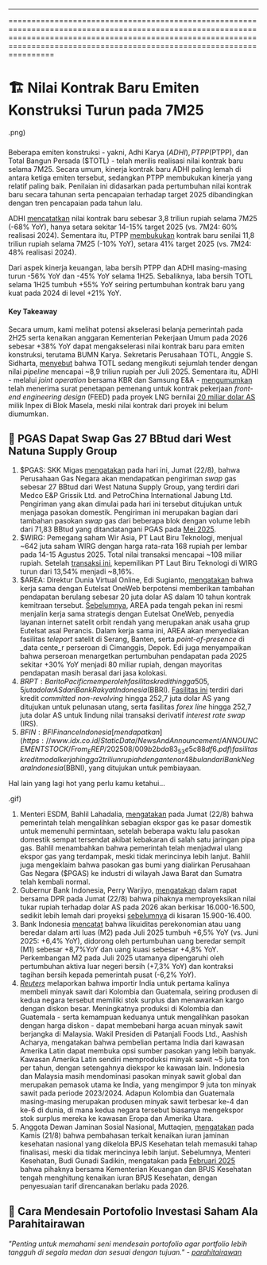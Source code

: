 ---

==================================================================================================================================================================================================================================

# 🏗️ Nilai Kontrak Baru Emiten Konstruksi Turun pada 7M25

.png)

#####

Beberapa emiten konstruksi - yakni, Adhi Karya ($ADHI), PT PP ($PTPP), dan Total Bangun Persada ($TOTL) - telah merilis realisasi nilai kontrak baru selama 7M25. Secara umum, kinerja kontrak baru ADHI paling lemah di antara ketiga emiten tersebut, sedangkan PTPP membukukan kinerja yang relatif paling baik. Penilaian ini didasarkan pada pertumbuhan nilai kontrak baru secara tahunan serta pencapaian terhadap target 2025 dibandingkan dengan tren pencapaian pada tahun lalu.

ADHI [mencatatkan](https://snips.stockbit.com/snips-terbaru/-pack-rights-issue-untuk-akuisisi-saham-tambang-nikel#:~:text=%24ADHI%3A%20Sekretaris%20Perusahaan,dari%20proyek%20lainnya.) nilai kontrak baru sebesar 3,8 triliun rupiah selama 7M25 (-68% YoY), hanya setara sekitar 14-15% target 2025 (vs. 7M24: 60% realisasi 2024). Sementara itu, PTPP [membukukan](<https://snips.stockbit.com/snips-terbaru/bel-sa-beli-225-saham-keju-senilai-rp709-m#:~:text=%24PTPP%3A%20PT%20PP%20mencatat%20nilai%20kontrak%20baru%20sebesar%20~11%2C8%20triliun%20rupiah%20selama%207M25%20(%2D10%25%20YoY)%2C%20setara%2041%2C4%25%20target%202025%20di%20level%2028%2C5%20triliun%20rupiah.%20Nilai%20kontrak%20baru%20tersebut%20didominasi%20oleh%20proyek%20dari%20swasta%20sebanyak%2042%25%2C%20diikuti%20oleh%20BUMN%20(39%25)%20dan%20pemerintah%20(19%25).>) kontrak baru senilai 11,8 triliun rupiah selama 7M25 (-10% YoY), setara 41% target 2025 (vs. 7M24: 48% realisasi 2024).

Dari aspek kinerja keuangan, laba bersih PTPP dan ADHI masing-masing turun -56% YoY dan -45% YoY selama 1H25. Sebaliknya, laba bersih TOTL selama 1H25 tumbuh +55% YoY seiring pertumbuhan kontrak baru yang kuat pada 2024 di level +21% YoY.

#### Key Takeaway

Secara umum, kami melihat potensi akselerasi belanja pemerintah pada 2H25 serta kenaikan anggaran Kementerian Pekerjaan Umum pada 2026 sebesar +38% YoY dapat mengakselerasi nilai kontrak baru para emiten konstruksi, terutama BUMN Karya. Sekretaris Perusahaan TOTL, Anggie S. Sidharta, [menyebut](https://industri.kontan.co.id/news/total-bangun-persada-totl-kantongi-kontrak-baru-rp-255-triliun-per-juli-2025#google_vignette) bahwa TOTL sedang mengikuti sejumlah tender dengan nilai _pipeline_ mencapai ~8,9 triliun rupiah per Juli 2025. Sementara itu, ADHI - melalui _joint operation_ bersama KBR dan Samsung E&A - [mengumumkan](https://snips.stockbit.com/snips-terbaru/bel-sa-beli-225-saham-keju-senilai-rp709-m#:~:text=%24ADHI%3A%20Adhi%20Karya,proyek%20ini.) telah menerima surat penetapan pemenang untuk kontrak pekerjaan _front-end engineering design_ (FEED) pada proyek LNG bernilai [20 miliar dolar AS](https://www.reuters.com/business/energy/inpex-awards-more-contracts-engineering-design-indonesias-abadi-lng-project-2025-08-06/) milik Inpex di Blok Masela, meski nilai kontrak dari proyek ini belum diumumkan.

## 💨 PGAS Dapat Swap Gas 27 BBtud dari West Natuna Supply Group

1.  $PGAS: SKK Migas [mengatakan](https://www.tradingview.com/news/reuters.com,2025:newsml_L4N3UE09B:0-indonesia-regulator-says-27-bbtud-gas-swap-delivery-from-west-natuna-supply-group-starts/) pada hari ini, Jumat (22/8), bahwa Perusahaan Gas Negara akan mendapatkan pengiriman _swap_ gas sebesar 27 BBtud dari West Natuna Supply Group, yang terdiri dari Medco E&P Grissik Ltd. and PetroChina International Jabung Ltd. Pengiriman yang akan dimulai pada hari ini tersebut ditujukan untuk menjaga pasokan domestik. Pengiriman ini merupakan bagian dari tambahan pasokan _swap_ gas dari beberapa blok dengan volume lebih dari 71,83 BBtud yang ditandatangani PGAS pada [Mei 2025](https://snips.stockbit.com/snips-terbaru/-pgas-tambah-pasokan-gas-lebih-dari-718-bbtud).
2.  $WIRG: Pemegang saham Wir Asia, PT Laut Biru Teknologi, menjual ~642 juta saham WIRG dengan harga rata-rata 168 rupiah per lembar pada 14-15 Agustus 2025. Total nilai transaksi mencapai ~108 miliar rupiah. Setelah [transaksi ini](https://www.idx.co.id/StaticData/NewsAndAnnouncement/ANNOUNCEMENTSTOCK/From_EREP/202508/16dee4fb05_720b127c28.pdf), kepemilikan PT Laut Biru Teknologi di WIRG turun dari 13,54% menjadi ~8,16%.
3.  $AREA: Direktur Dunia Virtual Online, Edi Sugianto, [mengatakan](https://market.bisnis.com/read/20250821/192/1904442/pacu-kapasitas-data-center-area31-andalkan-dana-ipo) bahwa kerja sama dengan Eutelsat OneWeb berpotensi memberikan tambahan pendapatan berulang sebesar 20 juta dolar AS dalam 10 tahun kontrak kemitraan tersebut. [Sebelumnya](https://industri.kontan.co.id/news/area-teken-kerjasama-dengan-oneweb-hadirkan-layanan-satelit-leo), AREA pada tengah pekan ini resmi menjalin kerja sama strategis dengan Eutelsat OneWeb, penyedia layanan internet satelit orbit rendah yang merupakan anak usaha grup Eutelsat asal Perancis. Dalam kerja sama ini, AREA akan menyediakan fasilitas _teleport_ satelit di Serang, Banten, serta _point-of-presence_ di \_data cente_r perseroan di Cimanggis, Depok. Edi juga menyampaikan bahwa perseroan menargetkan pertumbuhan pendapatan pada 2025 sekitar +30% YoY menjadi 80 miliar rupiah, dengan mayoritas pendapatan masih berasal dari jasa kolokasi.
4.  $BRPT: Barito Pacific memperoleh fasilitas kredit hingga 505,5 juta dolar AS dari Bank Rakyat Indonesia ($BBRI). [Fasilitas ini](https://www.idx.co.id/StaticData/NewsAndAnnouncement/ANNOUNCEMENTSTOCK/From_EREP/202508/dc940e27af_cfe46b1739.pdf) terdiri dari kredit _committed non-revolving_ hingga 252,7 juta dolar AS yang ditujukan untuk pelunasan utang, serta fasilitas _forex line_ hingga 252,7 juta dolar AS untuk lindung nilai transaksi derivatif _interest rate swap_ (IRS).
5.  $BFIN: BFI Finance Indonesia [mendapatkan](https://www.idx.co.id/StaticData/NewsAndAnnouncement/ANNOUNCEMENTSTOCK/From_EREP/202508/009b2bda83_53e5c88df6.pdf) fasilitas kredit modal kerja hingga 2 triliun rupiah dengan tenor 48 bulan dari Bank Negara Indonesia ($BBNI), yang ditujukan untuk pembiayaan.

Hal lain yang lagi hot yang perlu kamu ketahui...

.gif)

1.  Menteri ESDM, Bahlil Lahadalia, [mengatakan](https://www.bloombergtechnoz.com/detail-news/81541/bahlil-ekspor-gas-ditunda-pasokan-pgn-ke-industri-sudah-normal) pada Jumat (22/8) bahwa pemerintah telah mengalihkan sebagian ekspor gas ke pasar domestik untuk memenuhi permintaan, setelah beberapa waktu lalu pasokan domestik sempat tersendat akibat kebakaran di salah satu jaringan pipa gas. Bahlil menambahkan bahwa pemerintah telah menjadwal ulang ekspor gas yang terdampak, meski tidak merincinya lebih lanjut. Bahlil juga mengeklaim bahwa pasokan gas bumi yang dialirkan Perusahaan Gas Negara ($PGAS) ke industri di wilayah Jawa Barat dan Sumatra telah kembali normal.
2.  Gubernur Bank Indonesia, Perry Warjiyo, [mengatakan](<https://nasional.kontan.co.id/news/bi-proyeksikan-pertumbuhan-ekonomi-2026-di-level-47-55-rupiah-stabil#:~:text=%E2%80%9CSecara%20keseluruhan%20kisaran,Jumat%20(22/8).>) dalam rapat bersama DPR pada Jumat (22/8) bahwa pihaknya memproyeksikan nilai tukar rupiah terhadap dolar AS pada 2026 akan berkisar 16.000-16.500, sedikit lebih lemah dari proyeksi [sebelumnya](https://kumparan.com/kumparanbisnis/bank-indonesia-prediksi-ekonomi-ri-tumbuh-5-3-persen-tahun-depan-25hTtFfgZ7a/full#:~:text=Di%20samping%20itu%2C%20Perry%20memproyeksikan%20rupiah%20bergerak%20di%20kisaran%20Rp%2015.900%E2%80%93Rp%2016.400%20per%20dolar%20AS%20pada%202026.%20Namun%20ia%20menekankan%20kecenderungan%20rupiah%20bakal%20dijaga%20di%20level%20Rp%2016.300%20per%20dolar%20AS.) di kisaran 15.900-16.400.
3.  Bank Indonesia [mencatat](https://www.bi.go.id/id/publikasi/ruang-media/news-release/Pages/sp_2719625.aspx) bahwa likuiditas perekonomian atau uang beredar dalam arti luas (M2) pada Juli 2025 tumbuh +6,5% YoY (vs. Juni 2025: +6,4% YoY), didorong oleh pertumbuhan uang beredar sempit (M1) sebesar +8,7%YoY dan uang kuasi sebesar +4,8% YoY. Perkembangan M2 pada Juli 2025 utamanya dipengaruhi oleh pertumbuhan aktiva luar negeri bersih (+7,3% YoY) dan kontraksi tagihan bersih kepada pemerintah pusat (-6,2% YoY).
4.  _[Reuters](https://www.reuters.com/world/india/india-snaps-up-steeply-discounted-palm-oil-colombia-guatemala-2025-08-21/)_ melaporkan bahwa importir India untuk pertama kalinya membeli minyak sawit dari Kolombia dan Guatemala, seiring produsen di kedua negara tersebut memiliki stok surplus dan menawarkan kargo dengan diskon besar. Meningkatnya produksi di Kolombia dan Guatemala - serta kemampuan keduanya untuk mengalihkan pasokan dengan harga diskon - dapat membebani harga acuan minyak sawit berjangka di Malaysia. Wakil Presiden di Patanjali Foods Ltd., Aashish Acharya, mengatakan bahwa pembelian pertama India dari kawasan Amerika Latin dapat membuka opsi sumber pasokan yang lebih banyak. Kawasan Amerika Latin sendiri memproduksi minyak sawit ~5 juta ton per tahun, dengan setengahnya diekspor ke kawasan lain. Indonesia dan Malaysia masih mendominasi pasokan minyak sawit global dan merupakan pemasok utama ke India, yang mengimpor 9 juta ton minyak sawit pada periode 2023/2024. Adapun Kolombia dan Guatemala masing-masing merupakan produsen minyak sawit terbesar ke-4 dan ke-6 di dunia, di mana kedua negara tersebut biasanya mengekspor stok surplus mereka ke kawasan Eropa dan Amerika Utara.
5.  Anggota Dewan Jaminan Sosial Nasional, Muttaqien, [mengatakan](https://insight.kontan.co.id/news/siap-siap-iuran-bpjs-kesehatan-naik-di-2026) pada Kamis (21/8) bahwa pembahasan terkait kenaikan iuran jaminan kesehatan nasional yang dikelola BPJS Kesehatan telah memasuki tahap finalisasi, meski dia tidak merincinya lebih lanjut. Sebelumnya, Menteri Kesehatan, Budi Gunadi Sadikin, mengatakan pada [Februari 2025](https://snips.stockbit.com/snips-terbaru/-ekonomi-indonesia-tumbuh-503-yoy-pada-2024#:~:text=Menteri%20Kesehatan%2C%20Budi,pada%20Juni%202026.) bahwa pihaknya bersama Kementerian Keuangan dan BPJS Kesehatan tengah menghitung kenaikan iuran BPJS Kesehatan, dengan penyesuaian tarif direncanakan berlaku pada 2026.

## 🎨 Cara Mendesain Portofolio Investasi Saham Ala Parahitairawan

###### _"Penting untuk memahami seni mendesain portofolio agar portfolio lebih tangguh di segala medan dan sesuai dengan tujuan." -_ _[parahitairawan](https://stockbit.com/parahitairawan)_

#####
